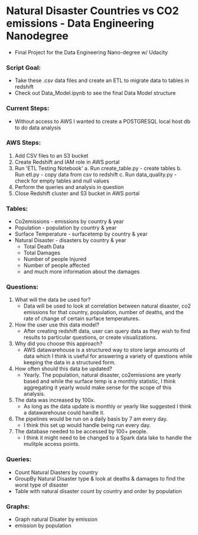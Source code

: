 # Natural Disaster Countries vs CO2 emissions - Data Engineering Nanodegree
- Final Project for the Data Engineering Nano-degree w/ Udacity

### Script Goal: 
- Take these .csv data files and create an ETL to migrate data to tables in redshift 
- Check out Data_Model.ipynb to see the final Data Model structure

### Current Steps: 
- Without access to AWS I wanted to create a POSTGRESQL local host db to do data analysis

### AWS Steps: 
1. Add CSV files to an S3 bucket
1. Create Redshift and IAM role in AWS portal
2. Run 'ETL Testing Notebook'
    a. Run create_table.py - create tables
    b. Run etl.py - copy data from csv to redshift
    c. Run data_quality.py - check for empty tables and null values 
3. Perform the queries and analysis in question 
4. Close Redshift cluster and S3 bucket in AWS portal

### Tables: 
- Co2emissions - emissions by country & year 
- Population - population by country & year 
- Surface Temperature - surfacetemp by country & year 
- Natural Disaster - disasters by country & year 
    - Total Death Data 
    - Total Damages
    - Number of people Injured 
    - Number of people affected
    - and much more information about the damages 

### Questions: 
1. What will the data be used for? 
    - Data will be used to look at correlation between natural disaster, co2 emissions for that country, population, number of deaths, and the rate of change of certain surface temperatures. 
2. How the user use this data model?
    - After creating redshift data, user can query data as they wish to find results to particular questions, or create visualizations. 
3. Why did you choose this approach? 
    - AWS datawarehouse is a structured way to store large amounts of data which I think is useful for answering a variety of questions while keeping the data in a structured form. 
4. How often should this data be updated? 
    - Yearly. The population, natural disaster, co2emissions are yearly based and while the surface temp is a monthly statistic, I think aggregating it yearly would make sense for the scope of this analysis.  
5. The data was increased by 100x.
    - As long as the data update is monthly or yearly like suggested I think a datawarehouse could handle it. 
6. The pipelines would be run on a daily basis by 7 am every day.
    - I think this set up would handle being run every day. 
7. The database needed to be accessed by 100+ people. 
    - I think it might need to be changed to a Spark data lake to handle the mulitple access points. 

### Queries: 
- Count Natural Diasters by country
- GroupBy Natural Disaster type & look at deaths & damages to find the worst type of disaster 
- Table with natural disaster count by country and order by population 

### Graphs: 
- Graph natural Disater by emission
- emission by population 

